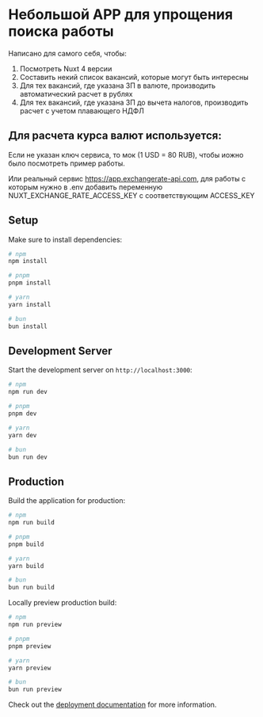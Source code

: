 # Небольшой APP для упрощения поиска работы

Написано для самого себя, чтобы:

1. Посмотреть Nuxt 4 версии
2. Составить некий список вакансий, которые могут быть интересны
3. Для тех вакансий, где указана ЗП в валюте, производить автоматический расчет в рублях
4. Для тех вакансий, где указана ЗП до вычета налогов, производить расчет с учетом плавающего НДФЛ

## Для расчета курса валют используется:

Если не указан ключ сервиса, то мок (1 USD = 80 RUB), чтобы иожно было посмотреть пример работы.

Или реальный сервис https://app.exchangerate-api.com, для работы с которым нужно в .env добавить переменную NUXT_EXCHANGE_RATE_ACCESS_KEY c соответствующим ACCESS_KEY

## Setup

Make sure to install dependencies:

```bash
# npm
npm install

# pnpm
pnpm install

# yarn
yarn install

# bun
bun install
```

## Development Server

Start the development server on `http://localhost:3000`:

```bash
# npm
npm run dev

# pnpm
pnpm dev

# yarn
yarn dev

# bun
bun run dev
```

## Production

Build the application for production:

```bash
# npm
npm run build

# pnpm
pnpm build

# yarn
yarn build

# bun
bun run build
```

Locally preview production build:

```bash
# npm
npm run preview

# pnpm
pnpm preview

# yarn
yarn preview

# bun
bun run preview
```

Check out the [deployment documentation](https://nuxt.com/docs/getting-started/deployment) for more information.
